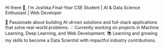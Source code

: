 Hi there 👋, I'm Joshika
Final-Year CSE Student | AI & Data Science Enthusiast | Web Developer

🚀 Passionate about building AI-driven solutions and full-stack applications that solve real-world problems.
💡 Currently working on projects in Machine Learning, Deep Learning, and Web Development.
📚 Learning and growing my skills to become a Data Scientist with impactful industry contributions.
